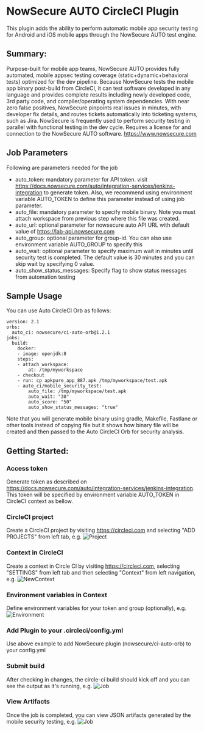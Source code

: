 # NowSecure AUTO CircleCI Plugin

This plugin adds the ability to perform automatic mobile app security testing for Android and iOS mobile apps through the NowSecure AUTO test engine.

## Summary:
Purpose-built for mobile app teams, NowSecure AUTO provides fully automated, mobile appsec testing coverage (static+dynamic+behavioral tests) optimized for the dev pipeline. Because NowSecure tests the mobile app binary post-build from CircleCI, it can test software developed in any language and provides complete results including newly developed code, 3rd party code, and compiler/operating system dependencies. With near zero false positives, NowSecure pinpoints real issues in minutes, with developer fix details, and routes tickets automatically into ticketing systems, such as Jira. NowSecure is frequently used to perform security testing in parallel with functional testing in the dev cycle. Requires a license for and connection to the NowSecure AUTO software.
 https://www.nowsecure.com

## Job Parameters
Following are parameters needed for the job
- auto_token: mandatory parameter for API token. visit https://docs.nowsecure.com/auto/integration-services/jenkins-integration to generate token. Also, we recommend using environment variable AUTO_TOKEN to define this parameter instead of using job parameter.
- auto_file: mandatory parameter to specify mobile binary. Note you must attach workspace from previous step where this file was created.
- auto_url: optional parameter for nowsecure auto API URL with default value of https://lab-api.nowsecure.com
- auto_group: optional parameter for group-id. You can also use environment variable AUTO_GROUP to specify this
- auto_wait: optional parameter to specify maximum wait in minutes until security test is completed. The default value is 30 minutes and you can skip wait by specifying 0 value.
- auto_show_status_messages: Specify flag to show status messages from automation testing

## Sample Usage
You can use Auto CircleCI Orb as follows:
```
version: 2.1
orbs:
  auto_ci: nowsecure/ci-auto-orb@1.2.1
jobs:
  build:
    docker:
    - image: openjdk:8
    steps:
    - attach_workspace:
        at: /tmp/myworkspace
    - checkout
    - run: cp apkpure_app_887.apk /tmp/myworkspace/test.apk
    - auto_ci/mobile_security_test:
        auto_file: /tmp/myworkspace/test.apk
        auto_wait: "30"
        auto_score: "50"
        auto_show_status_messages: "true"
```

Note that you will generate mobile binary using gradle, Makefile, Fastlane or other tools instead of copying file but it shows how binary file will be created and then passed to the Auto CircleCI Orb for security analysis.

## Getting Started:
### Access token
Generate token as described on https://docs.nowsecure.com/auto/integration-services/jenkins-integration. This token will be specified by environment variable AUTO_TOKEN in CircleCI context as bellow.

### CircleCI project
Create a CircleCI project by visiting https://circleci.com and selecting "ADD PROJECTS" from left tab, e.g.
![Project](https://github.com/nowsecure/auto-circleci-plugin/blob/master/images/project.png)

### Context in CircleCI
Create a context in Circle CI by visiting https://circleci.com, selecting "SETTINGS" from left tab and then selecting "Context" from left navigation, e.g.
![NewContext](https://github.com/nowsecure/auto-circleci-plugin/blob/master/images/create_ctx.png)

### Environment variables in Context
Define environment variables for your token and group (optionally), e.g.
![Environment](https://github.com/nowsecure/auto-circleci-plugin/blob/master/images/ctx.png)

### Add Plugin to your .circleci/config.yml
Use above example to add NowSecure plugin (nowsecure/ci-auto-orb) to your config.yml

### Submit build
After checking in changes, the circle-ci build should kick off and you can see the output as it's running, e.g.
![Job](https://github.com/nowsecure/auto-circleci-plugin/blob/master/images/job.png)

### View Artifacts
Once the job is completed, you can view JSON artifacts generated by the mobile security testing, e.g.
![Job](https://github.com/nowsecure/auto-circleci-plugin/blob/master/images/artifacts.png)
